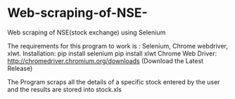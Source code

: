 # Web-scraping-of-NSE-
Web scraping of NSE(stock exchange) using Selenium

The requirements for this program to work is : Selenium, Chrome webdriver, xlwt.
Installation:
pip install selenium
pip install xlwt
Chrome Web Driver: http://chromedriver.chromium.org/downloads (Download the Latest Release)

The Program scraps all the details of a specific stock entered by the user and the results are stored into stock.xls
